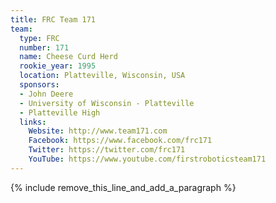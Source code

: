 ```yaml
---
title: FRC Team 171
team:
  type: FRC
  number: 171
  name: Cheese Curd Herd
  rookie_year: 1995
  location: Platteville, Wisconsin, USA
  sponsors:
  - John Deere
  - University of Wisconsin - Platteville
  - Platteville High
  links:
    Website: http://www.team171.com
    Facebook: https://www.facebook.com/frc171
    Twitter: https://twitter.com/frc171
    YouTube: https://www.youtube.com/firstroboticsteam171
---
```


{% include remove_this_line_and_add_a_paragraph %}